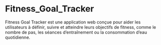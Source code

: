# Fitness_Goal_Tracker
Fitness Goal Tracker est une application web conçue pour aider les utilisateurs à définir, suivre et atteindre leurs objectifs de fitness, comme le nombre de pas, les séances d’entraînement ou la consommation d’eau quotidienne.
